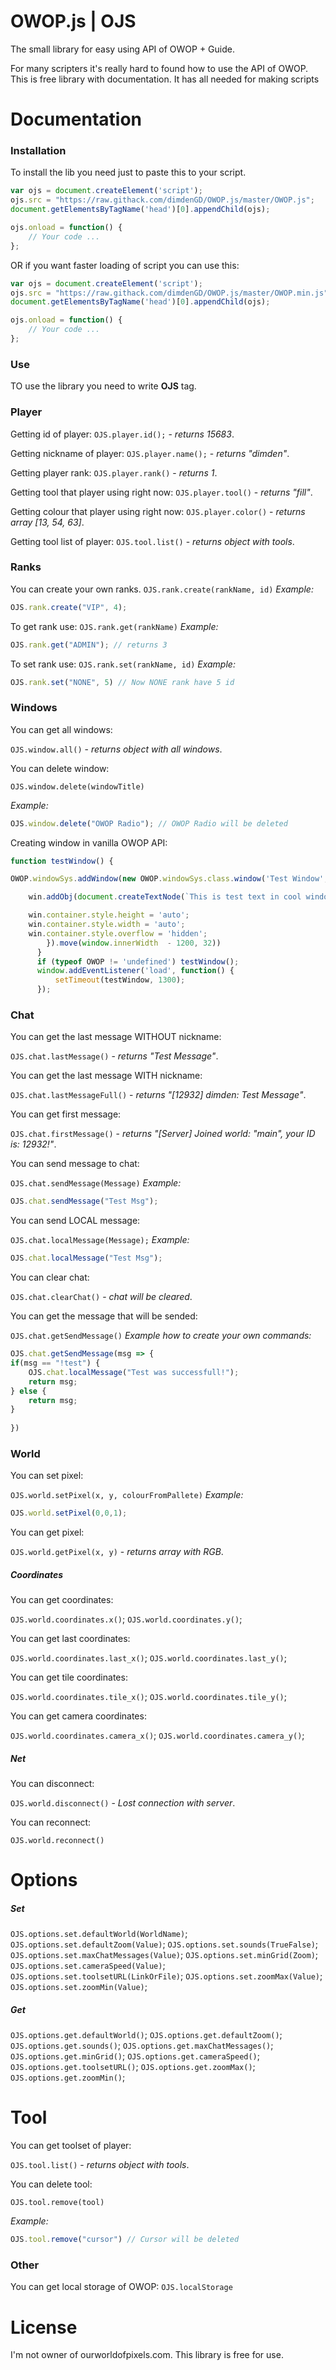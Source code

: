 # OWOP.js | OJS

The small library for easy using API of OWOP + Guide.

For many scripters it's really hard to found how to use the API of OWOP. This is free library with documentation. It has all needed for making scripts


# Documentation

### Installation
To install the lib you need just to paste this to your script.
```js
var ojs = document.createElement('script');
ojs.src = "https://raw.githack.com/dimdenGD/OWOP.js/master/OWOP.js";
document.getElementsByTagName('head')[0].appendChild(ojs);

ojs.onload = function() {
    // Your code ...
};
```
OR if you want faster loading of script you can use this:

```js
var ojs = document.createElement('script');
ojs.src = "https://raw.githack.com/dimdenGD/OWOP.js/master/OWOP.min.js";
document.getElementsByTagName('head')[0].appendChild(ojs);

ojs.onload = function() {
    // Your code ...
};
```

### Use

TO use the library you need to write **OJS** tag.


### Player

Getting id of player:
`OJS.player.id();` - *returns 15683*.

Getting nickname of player:
`OJS.player.name();` - *returns "dimden"*.

Getting player rank:
`OJS.player.rank()` - *returns 1*.

Getting tool that player using right now:
`OJS.player.tool()` - *returns "fill"*.

Getting colour that player using right now:
`OJS.player.color()` - *returns array [13, 54, 63]*.

Getting tool list of player:
`OJS.tool.list()` - *returns object with tools*.
### Ranks



You can create your own ranks.
`OJS.rank.create(rankName, id)`
*Example:*
```js
OJS.rank.create("VIP", 4);
```

To get rank use:
`OJS.rank.get(rankName)`
*Example:*
```js
OJS.rank.get("ADMIN"); // returns 3
```

To set rank use:
`OJS.rank.set(rankName, id)`
*Example:*
```js
OJS.rank.set("NONE", 5) // Now NONE rank have 5 id
```

### Windows

You can get all windows:

`OJS.window.all()` - *returns object with all windows*.

You can delete window:

`OJS.window.delete(windowTitle)`

*Example:*
```js
OJS.window.delete("OWOP Radio"); // OWOP Radio will be deleted
```

Creating window in vanilla OWOP API:
```js
function testWindow() {

OWOP.windowSys.addWindow(new OWOP.windowSys.class.window('Test Window', {}, function(win) {

    win.addObj(document.createTextNode(`This is test text in cool window`));

    win.container.style.height = 'auto';
    win.container.style.width = 'auto';
    win.container.style.overflow = 'hidden';
        }).move(window.innerWidth  - 1200, 32))
      }
      if (typeof OWOP != 'undefined') testWindow();
      window.addEventListener('load', function() {
          setTimeout(testWindow, 1300);
      });
```

### Chat

You can get the last message WITHOUT nickname:

`OJS.chat.lastMessage()` - *returns "Test Message"*.

You can get the last message WITH nickname:

`OJS.chat.lastMessageFull()` - *returns "[12932] dimden: Test Message"*.

You can get first message:

`OJS.chat.firstMessage()` - *returns "[Server] Joined world: "main", your ID is: 12932!"*.

You can send message to chat:

`OJS.chat.sendMessage(Message)`
*Example:*
```js
OJS.chat.sendMessage("Test Msg");
```
You can send LOCAL message:

`OJS.chat.localMessage(Message);`
*Example:*
```js
OJS.chat.localMessage("Test Msg");
```
You can clear chat:

`OJS.chat.clearChat()` - *chat will be cleared*.

You can get the message that will be sended:

`OJS.chat.getSendMessage()`
*Example how to create your own commands:*
```js
OJS.chat.getSendMessage(msg => {
if(msg == "!test") {
    OJS.chat.localMessage("Test was successfull!");
    return msg;
} else {
    return msg;
}
    
})
```

### World
You can set pixel:

`OJS.world.setPixel(x, y, colourFromPallete)`
*Example:*
```js
OJS.world.setPixel(0,0,1);
```
You can get pixel:

`OJS.world.getPixel(x, y)` - *returns array with RGB*.

##### Coordinates
You can get coordinates:

`OJS.world.coordinates.x()`;
`OJS.world.coordinates.y()`;

You can get last coordinates:

`OJS.world.coordinates.last_x()`;
`OJS.world.coordinates.last_y()`;

You can get tile coordinates:

`OJS.world.coordinates.tile_x()`;
`OJS.world.coordinates.tile_y()`;

You can get camera coordinates:

`OJS.world.coordinates.camera_x()`;
`OJS.world.coordinates.camera_y()`;


##### Net
You can disconnect:

`OJS.world.disconnect()` - *Lost connection with server*.

You can reconnect:

`OJS.world.reconnect()`

# Options
##### Set
`OJS.options.set.defaultWorld(WorldName)`;
`OJS.options.set.defaultZoom(Value)`;
`OJS.options.set.sounds(TrueFalse)`;
`OJS.options.set.maxChatMessages(Value)`;
`OJS.options.set.minGrid(Zoom)`;
`OJS.options.set.cameraSpeed(Value)`;
`OJS.options.set.toolsetURL(LinkOrFile)`;
`OJS.options.set.zoomMax(Value)`;
`OJS.options.set.zoomMin(Value)`;
##### Get
`OJS.options.get.defaultWorld()`;
`OJS.options.get.defaultZoom()`;
`OJS.options.get.sounds()`;
`OJS.options.get.maxChatMessages()`;
`OJS.options.get.minGrid()`;
`OJS.options.get.cameraSpeed()`;
`OJS.options.get.toolsetURL()`;
`OJS.options.get.zoomMax()`;
`OJS.options.get.zoomMin()`;

# Tool

You can get toolset of player:

`OJS.tool.list()` - *returns object with tools*.

You can delete tool:

`OJS.tool.remove(tool)`

*Example:*
```js
OJS.tool.remove("cursor") // Cursor will be deleted
```

### Other
You can get local storage of OWOP:
`OJS.localStorage`

# License
I'm not owner of ourworldofpixels.com. This library is free for use.
